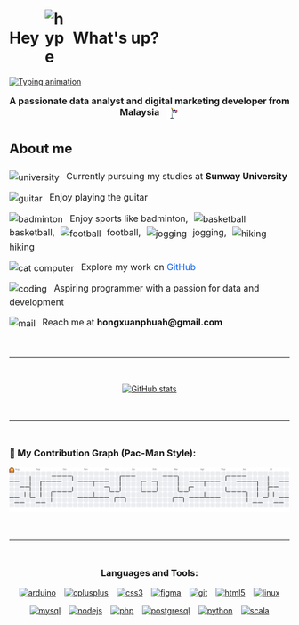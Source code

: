 <h1 style="display: flex; align-items: center; gap: 10px;">
  Hey <img src="https://emojis.slackmojis.com/emojis/images/1643514812/8268/blob-hype.gif?1643514812" width="40" alt="hype" /> What's up?
</h1>

<p>
  <a href="https://git.io/typing-svg" target="_blank" rel="noreferrer">
    <img
      src="https://readme-typing-svg.herokuapp.com?font=Cascadia+Code&size=35&duration=3000&pause=1000&color=0E61F7&width=435&lines=Hello%2C+I'm+Hong+Xuan.+;Welcome+to+my+GitHub!"
      alt="Typing animation"
      style="max-width: 100%;"
    />
  </a>
</p>

<h3 align="center" style="margin-top: 1rem;">
  A passionate data analyst and digital marketing developer from Malaysia
  <img
    src="https://raw.githubusercontent.com/GaryPhuah/GaryPhuah/main/MalaysiaPixelFlag.png"
    alt="Malaysia Flag"
    height="24"
    style="image-rendering: pixelated; vertical-align: middle; margin-left: 8px;"
  />
</h3>

<section style="max-width: 600px; margin: 2rem auto; font-size: 1rem; line-height: 1.5;">
  <h2>About me</h2>
  <ul style="list-style: none; padding-left: 0; gap: 12px; display: flex; flex-direction: column;">
    <li>
      <img src="https://emojis.slackmojis.com/emojis/images/1646202024/54804/university.png?1646202024" width="20" alt="university" style="vertical-align: middle; margin-right: 8px;" />
      Currently pursuing my studies at <strong>Sunway University</strong>
    </li>
    <li>
      <img src="https://emojis.slackmojis.com/emojis/images/1643516132/21562/guitar.gif?1643516132" width="20" alt="guitar" style="vertical-align: middle; margin-right: 8px;" />
      Enjoy playing the guitar
    </li>
    <li>
      <img src="https://emojis.slackmojis.com/emojis/images/1647276207/56108/badminton.gif?1647276207" width="20" alt="badminton" style="vertical-align: middle; margin-right: 8px;" />
      Enjoy sports like badminton,
      <img src="https://emojis.slackmojis.com/emojis/images/1643515849/18647/basketball.gif?1643515849" width="20" alt="basketball" style="vertical-align: middle; margin: 0 6px;" />
      basketball,
      <img src="https://emojis.slackmojis.com/emojis/images/1643516309/23432/football.gif?1643516309" width="20" alt="football" style="vertical-align: middle; margin: 0 6px;" />
      football,
      <img src="https://emojis.slackmojis.com/emojis/images/1623199832/44022/running.gif?1623199832" width="20" alt="jogging" style="vertical-align: middle; margin: 0 6px;" />
      jogging,
      <img src="https://emojis.slackmojis.com/emojis/images/1643516331/23682/hiking.gif?1643516331" width="20" alt="hiking" style="vertical-align: middle; margin-left: 6px;" />
      hiking
    </li>
    <li>
      <img src="https://emojis.slackmojis.com/emojis/images/1643515359/13772/cat_computer.gif?1643515359" width="20" alt="cat computer" style="vertical-align: middle; margin-right: 8px;" />
      Explore my work on <a href="https://github.com/GaryPhuah" target="_blank" rel="noreferrer" style="color:#0E61F7; text-decoration: none;">GitHub</a>
    </li>
    <li>
      <img src="https://emojis.slackmojis.com/emojis/images/1643514532/5264/coding.gif?1643514532" width="20" alt="coding" style="vertical-align: middle; margin-right: 8px;" />
      Aspiring programmer with a passion for data and development
    </li>
    <li>
      <img src="https://emojis.slackmojis.com/emojis/images/1645051490/53192/mail.gif?1645051490" width="20" alt="mail" style="vertical-align: middle; margin-right: 8px;" />
      Reach me at <strong>hongxuanphuah@gmail.com</strong>
    </li>
  </ul>
</section>

<hr style="margin: 3rem 0;" />

<div style="text-align: center;">
  <a href="https://github.com/GaryPhuah" target="_blank" rel="noreferrer" style="display: inline-block;">
    <img src="https://pixel-profile.vercel.app/api/github-stats?username=GaryPhuah&theme=road_trip&pixelate_avatar=false" alt="GitHub stats" style="max-width: 100%; height: auto;" />
  </a>
</div>

<hr style="margin: 3rem 0;" />

<h3 style="text-align: left;">👾 My Contribution Graph (Pac-Man Style):</h3>

<picture>
  <source media="(prefers-color-scheme: dark)" srcset="https://raw.githubusercontent.com/GaryPhuah/GaryPhuah/output/pacman-contribution-graph-dark.svg" />
  <source media="(prefers-color-scheme: light)" srcset="https://raw.githubusercontent.com/GaryPhuah/GaryPhuah/output/pacman-contribution-graph.svg" />
  <img
    src="https://raw.githubusercontent.com/GaryPhuah/GaryPhuah/output/pacman-contribution-graph.svg"
    alt="Pac-Man contribution graph"
    style="max-width: 100%; height: auto;"
  />
</picture>

<hr style="margin: 3rem 0;" />

<h3 style="text-align: center;">Languages and Tools:</h3>
<div style="display: flex; flex-wrap: wrap; gap: 15px; justify-content: center; max-width: 600px; margin: 0 auto;">
  <a href="https://www.arduino.cc/" target="_blank" rel="noreferrer" title="Arduino" style="display: inline-block;">
    <img src="https://cdn.worldvectorlogo.com/logos/arduino-1.svg" alt="arduino" width="40" height="40" />
  </a>
  <a href="https://www.w3schools.com/cpp/" target="_blank" rel="noreferrer" title="C++" style="display: inline-block;">
    <img src="https://cdn.jsdelivr.net/gh/devicons/devicon/icons/cplusplus/cplusplus-original.svg" alt="cplusplus" width="40" height="40" />
  </a>
  <a href="https://www.w3schools.com/css/" target="_blank" rel="noreferrer" title="CSS3" style="display: inline-block;">
    <img src="https://cdn.jsdelivr.net/gh/devicons/devicon/icons/css3/css3-original-wordmark.svg" alt="css3" width="40" height="40" />
  </a>
  <a href="https://www.figma.com/" target="_blank" rel="noreferrer" title="Figma" style="display: inline-block;">
    <img src="https://cdn.jsdelivr.net/gh/devicons/devicon/icons/figma/figma-original.svg" alt="figma" width="40" height="40" />
  </a>
  <a href="https://git-scm.com/" target="_blank" rel="noreferrer" title="Git" style="display: inline-block;">
    <img src="https://cdn.jsdelivr.net/gh/devicons/devicon/icons/git/git-original.svg" alt="git" width="40" height="40" />
  </a>
  <a href="https://www.w3.org/html/" target="_blank" rel="noreferrer" title="HTML5" style="display: inline-block;">
    <img src="https://cdn.jsdelivr.net/gh/devicons/devicon/icons/html5/html5-original-wordmark.svg" alt="html5" width="40" height="40" />
  </a>
  <a href="https://www.linux.org/" target="_blank" rel="noreferrer" title="Linux" style="display: inline-block;">
    <img src="https://cdn.jsdelivr.net/gh/devicons/devicon/icons/linux/linux-original.svg" alt="linux" width="40" height="40" />
  </a>
  <a href="https://www.mysql.com/" target="_blank" rel="noreferrer" title="MySQL" style="display: inline-block;">
    <img src="https://cdn.jsdelivr.net/gh/devicons/devicon/icons/mysql/mysql-original-wordmark.svg" alt="mysql" width="40" height="40" />
  </a>
  <a href="https://nodejs.org" target="_blank" rel="noreferrer" title="Node.js" style="display: inline-block;">
    <img src="https://cdn.jsdelivr.net/gh/devicons/devicon/icons/nodejs/nodejs-original-wordmark.svg" alt="nodejs" width="40" height="40" />
  </a>
  <a href="https://www.php.net" target="_blank" rel="noreferrer" title="PHP" style="display: inline-block;">
    <img src="https://cdn.jsdelivr.net/gh/devicons/devicon/icons/php/php-original.svg" alt="php" width="40" height="40" />
  </a>
  <a href="https://www.postgresql.org" target="_blank" rel="noreferrer" title="PostgreSQL" style="display: inline-block;">
    <img src="https://cdn.jsdelivr.net/gh/devicons/devicon/icons/postgresql/postgresql-original-wordmark.svg" alt="postgresql" width="40" height="40" />
  </a>
  <a href="https://www.python.org" target="_blank" rel="noreferrer" title="Python" style="display: inline-block;">
    <img src="https://cdn.jsdelivr.net/gh/devicons/devicon/icons/python/python-original.svg" alt="python" width="40" height="40" />
  </a>
  <a href="https://www.scala-lang.org" target="_blank" rel="noreferrer" title="Scala" style="display: inline-block;">
    <img src="https://cdn.jsdelivr.net/gh/devicons/devicon/icons/scala/scala-original.svg" alt="scala" width="40" height="40" />
  </a>
</div>
